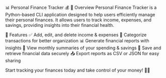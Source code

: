 📊 Personal Finance Tracker 💰
🌟 Overview
Personal Finance Tracker is a Python-based CLI application designed to help users efficiently manage their personal finances. It allows users to track income, expenses, and savings, providing insights into their financial health.

🚀 Features
✅ Add, edit, and delete income & expenses
📂 Categorize transactions for better organization
📊 Generate financial reports with insights
📅 View monthly summaries of your spending & savings
💾 Save and retrieve financial data securely
📤 Export reports as CSV or JSON for easy sharing

Start tracking your finances today and take control of your money! 💸✨
